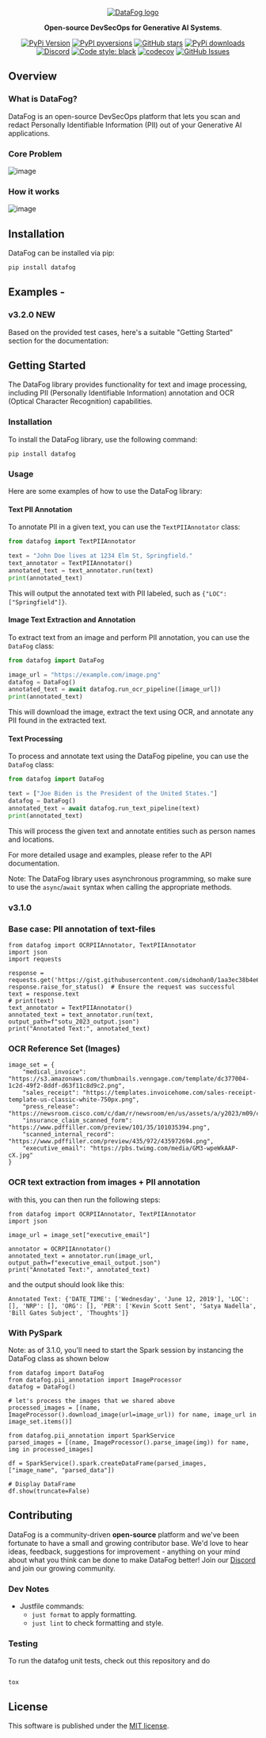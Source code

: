 <p align="center">
  <a href="https://www.datafog.ai"><img src="public/colorlogo.png" alt="DataFog logo"></a>
</p>

<p align="center">
    <b>Open-source DevSecOps for Generative AI Systems</b>. <br />
</p>

<p align="center">
  <a href="https://pypi.org/project/datafog/"><img src="https://img.shields.io/pypi/v/datafog.svg?style=flat-square" alt="PyPi Version"></a>
  <a href="https://pypi.org/project/datafog/"><img src="https://img.shields.io/pypi/pyversions/datafog.svg?style=flat-square" alt="PyPI pyversions"></a>
  <a href="https://github.com/datafog/datafog-python"><img src="https://img.shields.io/github/stars/datafog/datafog-python.svg?style=flat-square&logo=github&label=Stars&logoColor=white" alt="GitHub stars"></a>
  <a href="https://pypistats.org/packages/datafog"><img src="https://img.shields.io/pypi/dm/datafog.svg?style=flat-square" alt="PyPi downloads"></a>
  <a href="https://discord.gg/bzDth394R4"><img src="https://img.shields.io/discord/1173803135341449227?style=flat" alt="Discord"></a>
  <a href="https://github.com/psf/black"><img src="https://img.shields.io/badge/code%20style-black-000000.svg?style=flat-square" alt="Code style: black"></a>
  <a href="https://codecov.io/gh/datafog/datafog-python"><img src="https://img.shields.io/codecov/c/github/datafog/datafog-python.svg?style=flat-square" alt="codecov"></a>
  <a href="https://github.com/datafog/datafog-python/issues"><img src="https://img.shields.io/github/issues/datafog/datafog-python.svg?style=flat-square" alt="GitHub Issues"></a>
</p>

## Overview

### What is DataFog?

DataFog is an open-source DevSecOps platform that lets you scan and redact Personally Identifiable Information (PII) out of your Generative AI applications.

### Core Problem

![image](https://github.com/DataFog/datafog-python/assets/61345237/57fba4e5-21cc-458f-ac6a-6fbbb70a8de1)


### How it works

![image](https://github.com/DataFog/datafog-python/assets/61345237/91f4634a-8a9f-4621-81bc-09930feda78a)


## Installation

DataFog can be installed via pip:

```bash
pip install datafog
```

## Examples - 
### v3.2.0 NEW

Based on the provided test cases, here's a suitable "Getting Started" section for the documentation:

## Getting Started

The DataFog library provides functionality for text and image processing, including PII (Personally Identifiable Information) annotation and OCR (Optical Character Recognition) capabilities.

### Installation

To install the DataFog library, use the following command:

```
pip install datafog
```

### Usage

Here are some examples of how to use the DataFog library:

#### Text PII Annotation

To annotate PII in a given text, you can use the `TextPIIAnnotator` class:

```python
from datafog import TextPIIAnnotator

text = "John Doe lives at 1234 Elm St, Springfield."
text_annotator = TextPIIAnnotator()
annotated_text = text_annotator.run(text)
print(annotated_text)
```

This will output the annotated text with PII labeled, such as `{"LOC": ["Springfield"]}`.

#### Image Text Extraction and Annotation

To extract text from an image and perform PII annotation, you can use the `DataFog` class:

```python
from datafog import DataFog

image_url = "https://example.com/image.png"
datafog = DataFog()
annotated_text = await datafog.run_ocr_pipeline([image_url])
print(annotated_text)
```

This will download the image, extract the text using OCR, and annotate any PII found in the extracted text.

#### Text Processing

To process and annotate text using the DataFog pipeline, you can use the `DataFog` class:

```python
from datafog import DataFog

text = ["Joe Biden is the President of the United States."]
datafog = DataFog()
annotated_text = await datafog.run_text_pipeline(text)
print(annotated_text)
```

This will process the given text and annotate entities such as person names and locations.

For more detailed usage and examples, please refer to the API documentation.

Note: The DataFog library uses asynchronous programming, so make sure to use the `async`/`await` syntax when calling the appropriate methods.



### v3.1.0

### Base case: PII annotation of text-files

```
from datafog import OCRPIIAnnotator, TextPIIAnnotator
import json
import requests

response = requests.get('https://gist.githubusercontent.com/sidmohan0/1aa3ec38b4e6594d3c34b113f2e0962d/raw/42e57146197be0f85a5901cd1dcdd9ad15b31bab/sotu_2023.txt')
response.raise_for_status()  # Ensure the request was successful
text = response.text
# print(text)
text_annotator = TextPIIAnnotator()
annotated_text = text_annotator.run(text, output_path=f"sotu_2023_output.json")
print("Annotated Text:", annotated_text)
```

### OCR Reference Set (Images)

```
image_set = {
    "medical_invoice": "https://s3.amazonaws.com/thumbnails.venngage.com/template/dc377004-1c2d-49f2-8ddf-d63f11c8d9c2.png",
    "sales_receipt": "https://templates.invoicehome.com/sales-receipt-template-us-classic-white-750px.png",
    "press_release": "https://newsroom.cisco.com/c/dam/r/newsroom/en/us/assets/a/y2023/m09/cisco_splunk_1200x675_v3.png",
    "insurance_claim_scanned_form": "https://www.pdffiller.com/preview/101/35/101035394.png",
    "scanned_internal_record": "https://www.pdffiller.com/preview/435/972/435972694.png",
    "executive_email": "https://pbs.twimg.com/media/GM3-wpeWkAAP-cX.jpg"
}

```

### OCR text extraction from images + PII annotation

with this, you can then run the following steps:

```
from datafog import OCRPIIAnnotator, TextPIIAnnotator
import json

image_url = image_set["executive_email"]

annotator = OCRPIIAnnotator()
annotated_text = annotator.run(image_url, output_path=f"executive_email_output.json")
print("Annotated Text:", annotated_text)

```

and the output should look like this:

```
Annotated Text: {'DATE_TIME': ['Wednesday', 'June 12, 2019'], 'LOC': [], 'NRP': [], 'ORG': [], 'PER': ['Kevin Scott Sent', 'Satya Nadella', 'Bill Gates Subject', 'Thoughts']}

```

### With PySpark

Note: as of 3.1.0, you'll need to start the Spark session by instancing the DataFog class as shown below

```
from datafog import DataFog
from datafog.pii_annotation import ImageProcessor
datafog = DataFog()

# let's process the images that we shared above
processed_images = [(name, ImageProcessor().download_image(url=image_url)) for name, image_url in image_set.items()]

from datafog.pii_annotation import SparkService
parsed_images = [(name, ImageProcessor().parse_image(img)) for name, img in processed_images]

df = SparkService().spark.createDataFrame(parsed_images, ["image_name", "parsed_data"])

# Display DataFrame
df.show(truncate=False)

```

## Contributing

DataFog is a community-driven **open-source** platform and we've been fortunate to have a small and growing contributor base. We'd love to hear ideas, feedback, suggestions for improvement - anything on your mind about what you think can be done to make DataFog better! Join our [Discord](https://discord.gg/bzDth394R4) and join our growing community.

### Dev Notes

- Justfile commands:
  - `just format` to apply formatting.
  - `just lint` to check formatting and style.

### Testing

To run the datafog unit tests, check out this repository and do

```

tox

```

## License

This software is published under the [MIT
license](https://en.wikipedia.org/wiki/MIT_License).
